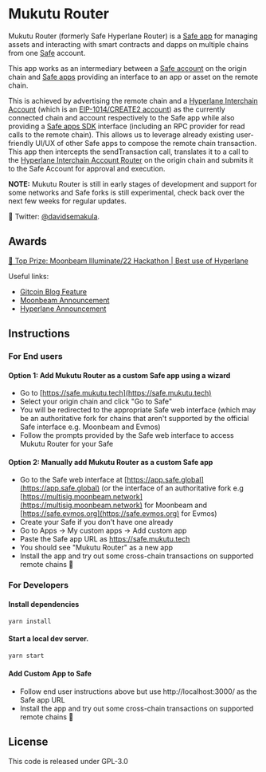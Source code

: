 # Mukutu Router

Mukutu Router (formerly Safe Hyperlane Router) is a [Safe app](https://help.gnosis-safe.io/en/articles/4022022-what-are-safe-apps) for managing assets and interacting with smart contracts and dapps on multiple chains from one [Safe](https://app.safe.global/) account.

This app works as an intermediary between a [Safe account](https://app.safe.global/) on the origin chain and [Safe apps](https://help.gnosis-safe.io/en/articles/4022022-what-are-safe-apps) providing an interface to an app or asset on the remote chain.

This is achieved by advertising the remote chain and a [Hyperlane Interchain Account](https://docs.hyperlane.xyz/docs/developers/send) (which is an [EIP-1014/CREATE2 account](https://eips.ethereum.org/EIPS/eip-1014)) as the currently connected chain and account respectively to the Safe app while also providing a [Safe apps SDK](https://github.com/safe-global/safe-apps-sdk) interface (including an RPC provider for read calls to the remote chain).
This allows us to leverage already existing user-friendly UI/UX of other Safe apps to compose the remote chain transaction.
This app then intercepts the sendTransaction call, translates it to a call to the [Hyperlane Interchain Account Router](https://docs.hyperlane.xyz/docs/developers/send) on the origin chain and submits it to the Safe Account for approval and execution.

**NOTE:** Mukutu Router is still in early stages of development and support for some networks and Safe forks is still experimental, check back over the next few weeks for regular updates.

💬 Twitter: [@davidsemakula](https://twitter.com/davidsemakula).

## Awards
[🥇 Top Prize: Moonbeam Illuminate/22 Hackathon | Best use of Hyperlane](https://twitter.com/MoonbeamNetwork/status/1610738659656962048)

Useful links:
 - [Gitcoin Blog Feature](https://go.gitcoin.co/blog/celebrating-the-best-in-cross-chain-from-moonbeams-illuminate-hack/22)
 - [Moonbeam Announcement](https://twitter.com/MoonbeamNetwork/status/1610738659656962048)
 - [Hyperlane Announcement](https://twitter.com/Hyperlane_xyz/status/1610751624300871681)

## Instructions

### For End users

#### Option 1: Add Mukutu Router as a custom Safe app using a wizard

- Go to [https://safe.mukutu.tech](https://safe.mukutu.tech)
- Select your origin chain and click "Go to Safe"
- You will be redirected to the appropriate Safe web interface (which may be an authoritative fork for chains that aren't supported by the official Safe interface e.g. Moonbeam and Evmos)
- Follow the prompts provided by the Safe web interface to access Mukutu Router for your Safe

#### Option 2: Manually add Mukutu Router as a custom Safe app

- Go to the Safe web interface at [https://app.safe.global](https://app.safe.global) (or the interface of an authoritative fork e.g [https://multisig.moonbeam.network](https://multisig.moonbeam.network) for Moonbeam and [https://safe.evmos.org](https://safe.evmos.org) for Evmos)
- Create your Safe if you don't have one already
- Go to Apps -> My custom apps -> Add custom app
- Paste the Safe app URL as https://safe.mukutu.tech
- You should see "Mukutu Router" as a new app
- Install the app and try out some cross-chain transactions on supported remote chains 🎉

### For Developers

#### Install dependencies

```shell
yarn install
```

#### Start a local dev server.

```sh
yarn start
```

#### Add Custom App to Safe

- Follow end user instructions above but use http://localhost:3000/ as the Safe app URL
- Install the app and try out some cross-chain transactions on supported remote chains 🚀

## License
This code is released under GPL-3.0